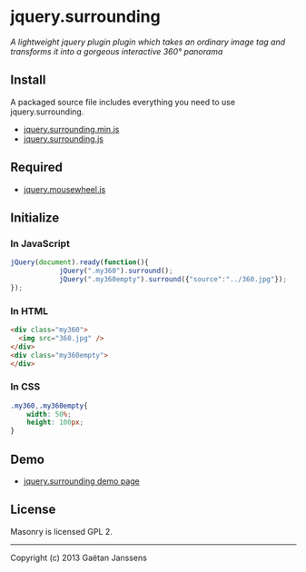 # jquery.surrounding

_A lightweight jquery plugin plugin which takes an ordinary image tag and transforms it into a gorgeous interactive 360° panorama_

## Install

A packaged source file includes everything you need to use jquery.surrounding.

+ [jquery.surrounding.min.js](https://github.com/janssens/jquery.surrounding/master/jquery.surrounding.js)
+ [jquery.surrounding.js](https://github.com/janssens/jquery.surrounding/master/jquery.surrounding.min.js)

## Required

+ [jquery.mousewheel.js](https://raw.github.com/brandonaaron/jquery-mousewheel/master/jquery.mousewheel.js)

## Initialize

### In JavaScript

``` js
jQuery(document).ready(function(){
			jQuery(".my360").surround();
			jQuery(".my360empty").surround({"source":"../360.jpg"});
});
```

### In HTML

``` html
<div class="my360">
  <img src="360.jpg" />
</div>
<div class="my360empty">
</div>
```

### In CSS

``` css
.my360,.my360empty{
	width: 50%;
	height: 100px;
}
```
## Demo

+ [jquery.surrounding demo page](http://gaetan.janssens.free.fr/plugins/jquery.surrounding/)


## License

Masonry is licensed GPL 2.

* * *

Copyright (c) 2013 Gaëtan Janssens